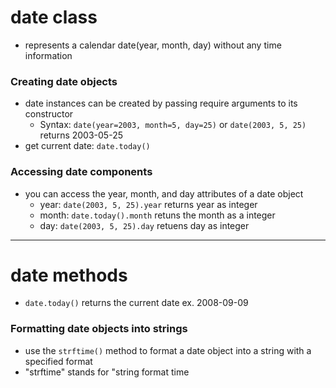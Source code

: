 # date class
- represents a calendar date(year, month, day) without any time information

### Creating date objects 
- date instances can be created by passing require arguments to its constructor
    - Syntax: `date(year=2003, month=5, day=25)` or `date(2003, 5, 25)` returns 2003-05-25
- get current date: `date.today()`

### Accessing date components
- you can access the year, month, and day attributes of a date object
    - year: `date(2003, 5, 25).year` returns year as integer
    - month: `date.today().month` retuns the month as a integer
    - day: `date(2003, 5, 25).day` retuens day as integer

________________________________________________________________________________________________________________

# date methods
- `date.today()` returns the current date ex. 2008-09-09



### Formatting date objects into strings
- use the `strftime()` method to format a date object into a string with a specified format
- "strftime" stands for "string format time